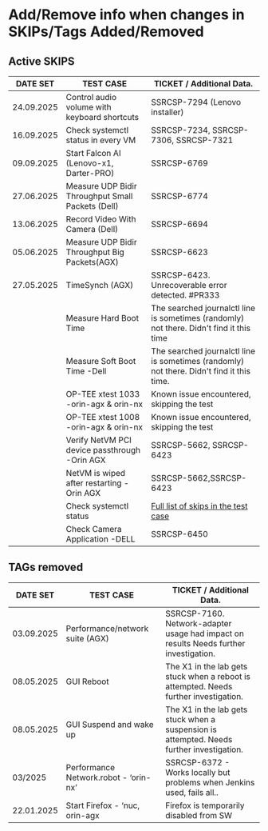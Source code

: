 # Add/Remove info when changes in SKIPs/Tags Added/Removed

## Active SKIPS

| DATE SET   | TEST CASE                                         | TICKET / Additional Data.                                                                       |
| ---------- | ------------------------------------------------- | ----------------------------------------------------------------------------------------------- |
| 24.09.2025 | Control audio volume with keyboard shortcuts      | SSRCSP-7294 (Lenovo installer)                                                                  |
| 16.09.2025 | Check systemctl status in every VM                | SSRCSP-7234, SSRCSP-7306, SSRCSP-7321                                                           |
| 09.09.2025 | Start Falcon AI (Lenovo-x1, Darter-PRO)           | SSRCSP-6769                                                                                     |
| 27.06.2025 | Measure UDP Bidir Throughput Small Packets (Dell) | SSRCSP-6774                                                                                     |
| 13.06.2025 | Record Video With Camera (Dell)                   | SSRCSP-6694                                                                                     |
| 05.06.2025 | Measure UDP Bidir Throughput Big Packets(AGX)     | SSRCSP-6623                                                                                     |
| 27.05.2025 | TimeSynch (AGX)                                   | SSRCSP-6423. Unrecoverable error detected. #PR333                                               |
|            | Measure Hard Boot Time                            | The searched journalctl line is sometimes (randomly) not there. Didn't find it this time        |
|            | Measure Soft Boot Time -Dell                      | The searched journalctl line is sometimes (randomly) not there. Didn't find it this time.       |
|            | OP-TEE xtest 1033 -orin-agx & orin-nx             | Known issue encountered, skipping the test                                                      |
|            | OP-TEE xtest 1008 -orin-agx & orin-nx             | Known issue encountered, skipping the test                                                      |
|            | Verify NetVM PCI device passthrough -Orin AGX     | SSRCSP-5662, SSRCSP-6423                                                                        |
|            | NetVM is wiped after restarting -Orin AGX         | SSRCSP-5662,SSRCSP-6423                                                                         |
|            | Check systemctl status                            | [Full list of skips in the test case](/Robot-Framework/test-suites/functional-tests/host.robot) |
|            | Check Camera Application -DELL                    | SSRCSP-6450                                                                                     |

## TAGs removed

| DATE SET   | TEST CASE                             | TICKET / Additional Data.                                                                 |
| ---------- | ------------------------------------- | ----------------------------------------------------------------------------------------- |
| 03.09.2025 | Performance/network suite (AGX)       | SSRCSP-7160. Network-adapter usage had impact on results Needs further investigation.     |
| 08.05.2025 | GUI Reboot                            | The X1 in the lab gets stuck when a reboot is attempted. Needs further investigation.     |
| 08.05.2025 | GUI Suspend and wake up               | The X1 in the lab gets stuck when a suspension is attempted. Needs further investigation. |
| 03/2025    | Performance Network.robot - ‘orin-nx’ | SSRCSP-6372 - Works locally but problems when Jenkins used, fails all..                   |
| 22.01.2025 | Start Firefox - ‘nuc, orin-agx        | Firefox is temporarily disabled from SW                                                   |
